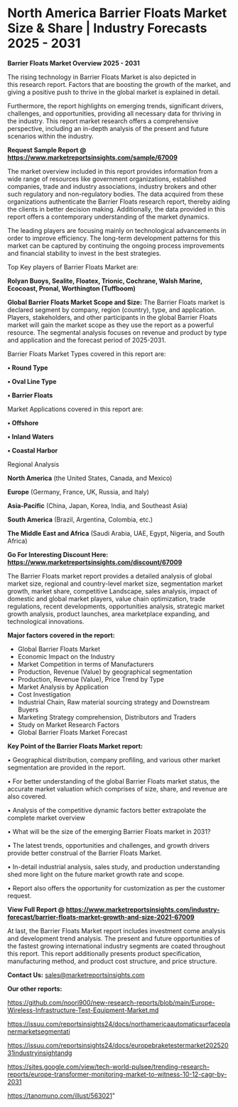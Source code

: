 # North America Barrier Floats Market Size & Share | Industry Forecasts 2025 - 2031

<Strong> Barrier Floats Market Overview 2025 - 2031</strong>

The rising technology in Barrier Floats Market is also depicted in this research report. Factors that are boosting the growth of the market, and giving a positive push to thrive in the global market is explained in detail.

Furthermore, the report highlights on emerging trends, significant drivers, challenges, and opportunities, providing all necessary data for thriving in the industry. This report market research offers a comprehensive perspective, including an in-depth analysis of the present and future scenarios within the industry.

<strong>Request Sample Report @ <a href=https://www.marketreportsinsights.com/sample/67009>https://www.marketreportsinsights.com/sample/67009</a></strong>

The market overview included in this report provides information from a wide range of resources like government organizations, established companies, trade and industry associations, industry brokers and other such regulatory and non-regulatory bodies. The data acquired from these organizations authenticate the Barrier Floats research report, thereby aiding the clients in better decision making. Additionally, the data provided in this report offers a contemporary understanding of the market dynamics.

The leading players are focusing mainly on technological advancements in order to improve efficiency. The long-term development patterns for this market can be captured by continuing the ongoing process improvements and financial stability to invest in the best strategies.

Top Key players of Barrier Floats Market are:

<strong>Rolyan Buoys, Sealite, Floatex, Trionic, Cochrane, Walsh Marine, Ecocoast, Pronal, Worthington (Tuffboom)</strong>

<strong><b>Global Barrier Floats Market Scope and Size:</b></strong>
The Barrier Floats market is declared segment by company, region (country), type, and application. Players, stakeholders, and other participants in the global Barrier Floats market will gain the market scope as they use the report as a powerful resource. The segmental analysis focuses on revenue and product by type and application and the forecast period of 2025-2031.

Barrier Floats Market Types covered in this report are:

<strong>• Round Type

• Oval Line Type

• Barrier Floats</strong>

Market Applications covered in this report are:

<strong>• Offshore

• Inland Waters

• Coastal Harbor</strong> 

Regional Analysis

<strong>North America</strong> (the United States, Canada, and Mexico)

<strong>Europe</strong> (Germany, France, UK, Russia, and Italy)

<strong>Asia-Pacific</strong> (China, Japan, Korea, India, and Southeast Asia)

<strong>South America</strong> (Brazil, Argentina, Colombia, etc.)

<strong>The Middle East and Africa</strong> (Saudi Arabia, UAE, Egypt, Nigeria, and South Africa)

<strong>Go For Interesting Discount Here: <a href=https://www.marketreportsinsights.com/discount/67009>https://www.marketreportsinsights.com/discount/67009</a></strong>

The Barrier Floats market report provides a detailed analysis of global market size, regional and country-level market size, segmentation market growth, market share, competitive Landscape, sales analysis, impact of domestic and global market players, value chain optimization, trade regulations, recent developments, opportunities analysis, strategic market growth analysis, product launches, area marketplace expanding, and technological innovations.

<strong><b>Major factors covered in the report:</b></strong>
<ul>
  <li>Global Barrier Floats Market </li>
  <li>Economic Impact on the Industry</li>
  <li>Market Competition in terms of Manufacturers</li>
  <li>Production, Revenue (Value) by geographical segmentation</li>
  <li>Production, Revenue (Value), Price Trend by Type</li>
  <li>Market Analysis by Application</li>
  <li>Cost Investigation</li>
  <li>Industrial Chain, Raw material sourcing strategy and Downstream Buyers</li>
  <li>Marketing Strategy comprehension, Distributors and Traders</li>
  <li>Study on Market Research Factors</li>
  <li>Global Barrier Floats Market Forecast</li>
</ul>

<strong><b>Key Point of the Barrier Floats Market report:</b></strong>

• Geographical distribution, company profiling, and various other market segmentation are provided in the report.

• For better understanding of the global Barrier Floats market status, the accurate market valuation which comprises of size, share, and revenue are also covered.

• Analysis of the competitive dynamic factors better extrapolate the complete market overview

• What will be the size of the emerging Barrier Floats market in 2031?

• The latest trends, opportunities and challenges, and growth drivers provide better construal of the Barrier Floats Market.

• In-detail industrial analysis, sales study, and production understanding shed more light on the future market growth rate and scope.

• Report also offers the opportunity for customization as per the customer request.

<strong><b>View Full Report @ <a href=https://www.marketreportsinsights.com/industry-forecast/barrier-floats-market-growth-and-size-2021-67009>https://www.marketreportsinsights.com/industry-forecast/barrier-floats-market-growth-and-size-2021-67009</a></b></strong>


At last, the Barrier Floats Market report includes investment come analysis and development trend analysis. The present and future opportunities of the fastest growing international industry segments are coated throughout this report. This report additionally presents product specification, manufacturing method, and product cost structure, and price structure.

<strong>Contact Us:</strong>
sales@marketreportsinsights.com

<strong>Our other reports:</strong>

<a href=https://github.com/noori900/new-research-reports/blob/main/Europe-Wireless-Infrastructure-Test-Equipment-Market.md>https://github.com/noori900/new-research-reports/blob/main/Europe-Wireless-Infrastructure-Test-Equipment-Market.md</a>

<a href=https://issuu.com/reportsinsights24/docs/northamericaautomaticsurfaceplanermarketsegmentati>https://issuu.com/reportsinsights24/docs/northamericaautomaticsurfaceplanermarketsegmentati</a>

<a href=https://issuu.com/reportsinsights24/docs/europebraketestermarket20252031industryinsightandg>https://issuu.com/reportsinsights24/docs/europebraketestermarket20252031industryinsightandg</a>

<a href=https://sites.google.com/view/tech-world-pulsee/trending-research-reports/europe-transformer-monitoring-market-to-witness-10-12-cagr-by-2031>https://sites.google.com/view/tech-world-pulsee/trending-research-reports/europe-transformer-monitoring-market-to-witness-10-12-cagr-by-2031</a>

<a href=https://tanomuno.com/illust/563021>https://tanomuno.com/illust/563021</a>"
